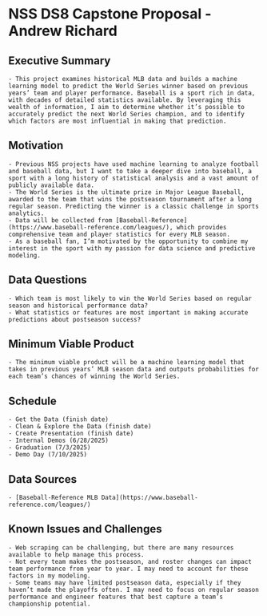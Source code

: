 # NSS DS8 Capstone Proposal - Andrew Richard

## Executive Summary

    - This project examines historical MLB data and builds a machine learning model to predict the World Series winner based on previous years’ team and player performance. Baseball is a sport rich in data, with decades of detailed statistics available. By leveraging this wealth of information, I aim to determine whether it’s possible to accurately predict the next World Series champion, and to identify which factors are most influential in making that prediction.

## Motivation

    - Previous NSS projects have used machine learning to analyze football and baseball data, but I want to take a deeper dive into baseball, a sport with a long history of statistical analysis and a vast amount of publicly available data.
    - The World Series is the ultimate prize in Major League Baseball, awarded to the team that wins the postseason tournament after a long regular season. Predicting the winner is a classic challenge in sports analytics.
    - Data will be collected from [Baseball-Reference](https://www.baseball-reference.com/leagues/), which provides comprehensive team and player statistics for every MLB season.
    - As a baseball fan, I’m motivated by the opportunity to combine my interest in the sport with my passion for data science and predictive modeling.

## Data Questions

    - Which team is most likely to win the World Series based on regular season and historical performance data?
    - What statistics or features are most important in making accurate predictions about postseason success?

## Minimum Viable Product

    - The minimum viable product will be a machine learning model that takes in previous years’ MLB season data and outputs probabilities for each team’s chances of winning the World Series.

## Schedule

    - Get the Data (finish date)
    - Clean & Explore the Data (finish date)
    - Create Presentation (finish date)
    - Internal Demos (6/28/2025)
    - Graduation (7/3/2025)
    - Demo Day (7/10/2025)

## Data Sources

    - [Baseball-Reference MLB Data](https://www.baseball-reference.com/leagues/)

## Known Issues and Challenges

    - Web scraping can be challenging, but there are many resources available to help manage this process.
    - Not every team makes the postseason, and roster changes can impact team performance from year to year. I may need to account for these factors in my modeling.
    - Some teams may have limited postseason data, especially if they haven’t made the playoffs often. I may need to focus on regular season performance and engineer features that best capture a team’s championship potential.
